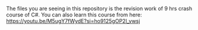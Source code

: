The files you are seeing in this repository is the revision work of 9 hrs crash course of C#.
You can also learn this course from here: https://youtu.be/M5ugY7fWydE?si=ho9125gOP2l_vwsj
